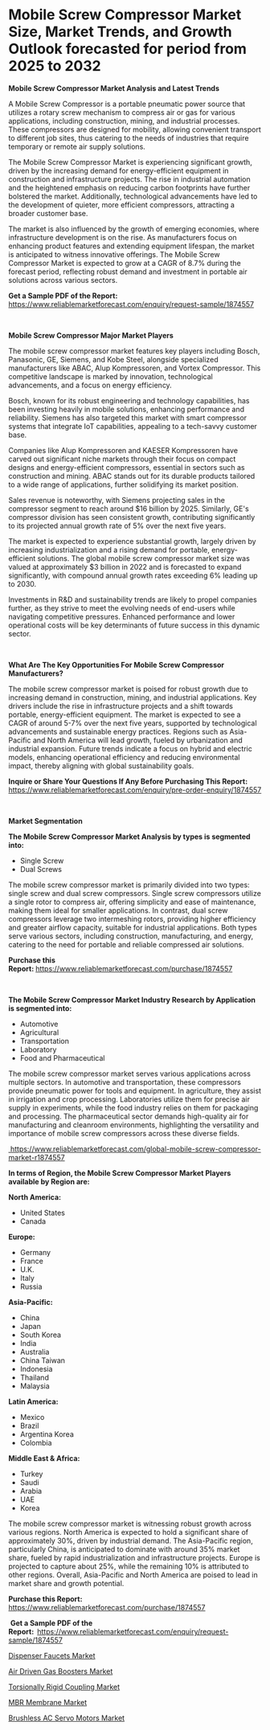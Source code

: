 <p><h1>Mobile Screw Compressor Market Size, Market Trends, and Growth Outlook forecasted for period from 2025 to 2032</h1></p><p><strong>Mobile Screw Compressor Market Analysis and Latest Trends</strong></p>
<p><p>A Mobile Screw Compressor is a portable pneumatic power source that utilizes a rotary screw mechanism to compress air or gas for various applications, including construction, mining, and industrial processes. These compressors are designed for mobility, allowing convenient transport to different job sites, thus catering to the needs of industries that require temporary or remote air supply solutions.</p><p>The Mobile Screw Compressor Market is experiencing significant growth, driven by the increasing demand for energy-efficient equipment in construction and infrastructure projects. The rise in industrial automation and the heightened emphasis on reducing carbon footprints have further bolstered the market. Additionally, technological advancements have led to the development of quieter, more efficient compressors, attracting a broader customer base.</p><p>The market is also influenced by the growth of emerging economies, where infrastructure development is on the rise. As manufacturers focus on enhancing product features and extending equipment lifespan, the market is anticipated to witness innovative offerings. The Mobile Screw Compressor Market is expected to grow at a CAGR of 8.7% during the forecast period, reflecting robust demand and investment in portable air solutions across various sectors.</p></p>
<p><strong>Get a Sample PDF of the Report:&nbsp;</strong> <a href="https://www.reliablemarketforecast.com/enquiry/request-sample/1874557?utm_campaign=2853&utm_medium=2&utm_source=Github&utm_content=ia&utm_term=11042025&utm_id=mobile-screw-compressor">https://www.reliablemarketforecast.com/enquiry/request-sample/1874557</a></p>
<p>&nbsp;</p>
<p><strong>Mobile Screw Compressor Major Market Players</strong></p>
<p><p>The mobile screw compressor market features key players including Bosch, Panasonic, GE, Siemens, and Kobe Steel, alongside specialized manufacturers like ABAC, Alup Kompressoren, and Vortex Compressor. This competitive landscape is marked by innovation, technological advancements, and a focus on energy efficiency.</p><p>Bosch, known for its robust engineering and technology capabilities, has been investing heavily in mobile solutions, enhancing performance and reliability. Siemens has also targeted this market with smart compressor systems that integrate IoT capabilities, appealing to a tech-savvy customer base.</p><p>Companies like Alup Kompressoren and KAESER Kompressoren have carved out significant niche markets through their focus on compact designs and energy-efficient compressors, essential in sectors such as construction and mining. ABAC stands out for its durable products tailored to a wide range of applications, further solidifying its market position.</p><p>Sales revenue is noteworthy, with Siemens projecting sales in the compressor segment to reach around $16 billion by 2025. Similarly, GE's compressor division has seen consistent growth, contributing significantly to its projected annual growth rate of 5% over the next five years.</p><p>The market is expected to experience substantial growth, largely driven by increasing industrialization and a rising demand for portable, energy-efficient solutions. The global mobile screw compressor market size was valued at approximately $3 billion in 2022 and is forecasted to expand significantly, with compound annual growth rates exceeding 6% leading up to 2030.</p><p>Investments in R&D and sustainability trends are likely to propel companies further, as they strive to meet the evolving needs of end-users while navigating competitive pressures. Enhanced performance and lower operational costs will be key determinants of future success in this dynamic sector.</p></p>
<p>&nbsp;</p>
<p><strong>What Are The Key Opportunities For Mobile Screw Compressor Manufacturers?</strong></p>
<p><p>The mobile screw compressor market is poised for robust growth due to increasing demand in construction, mining, and industrial applications. Key drivers include the rise in infrastructure projects and a shift towards portable, energy-efficient equipment. The market is expected to see a CAGR of around 5-7% over the next five years, supported by technological advancements and sustainable energy practices. Regions such as Asia-Pacific and North America will lead growth, fueled by urbanization and industrial expansion. Future trends indicate a focus on hybrid and electric models, enhancing operational efficiency and reducing environmental impact, thereby aligning with global sustainability goals.</p></p>
<p><strong>Inquire or Share Your Questions If Any Before Purchasing This Report:</strong> <a href="https://www.reliablemarketforecast.com/enquiry/pre-order-enquiry/1874557?utm_campaign=2853&utm_medium=2&utm_source=Github&utm_content=ia&utm_term=11042025&utm_id=mobile-screw-compressor">https://www.reliablemarketforecast.com/enquiry/pre-order-enquiry/1874557</a></p>
<p>&nbsp;</p>
<p><strong>Market Segmentation</strong></p>
<p><strong>The Mobile Screw Compressor Market Analysis by types is segmented into:</strong></p>
<p><ul><li>Single Screw</li><li>Dual Screws</li></ul></p>
<p><p>The mobile screw compressor market is primarily divided into two types: single screw and dual screw compressors. Single screw compressors utilize a single rotor to compress air, offering simplicity and ease of maintenance, making them ideal for smaller applications. In contrast, dual screw compressors leverage two intermeshing rotors, providing higher efficiency and greater airflow capacity, suitable for industrial applications. Both types serve various sectors, including construction, manufacturing, and energy, catering to the need for portable and reliable compressed air solutions.</p></p>
<p><strong>Purchase this Report:&nbsp;</strong><a href="https://www.reliablemarketforecast.com/purchase/1874557?utm_campaign=2853&utm_medium=2&utm_source=Github&utm_content=ia&utm_term=11042025&utm_id=mobile-screw-compressor">https://www.reliablemarketforecast.com/purchase/1874557</a></p>
<p>&nbsp;</p>
<p><strong>The Mobile Screw Compressor Market Industry Research by Application is segmented into:</strong></p>
<p><ul><li>Automotive</li><li>Agricultural</li><li>Transportation</li><li>Laboratory</li><li>Food and Pharmaceutical</li></ul></p>
<p><p>The mobile screw compressor market serves various applications across multiple sectors. In automotive and transportation, these compressors provide pneumatic power for tools and equipment. In agriculture, they assist in irrigation and crop processing. Laboratories utilize them for precise air supply in experiments, while the food industry relies on them for packaging and processing. The pharmaceutical sector demands high-quality air for manufacturing and cleanroom environments, highlighting the versatility and importance of mobile screw compressors across these diverse fields.</p></p>
<p><a href="https://www.reliablemarketforecast.com/global-mobile-screw-compressor-market-r1874557?utm_campaign=2853&utm_medium=2&utm_source=Github&utm_content=ia&utm_term=11042025&utm_id=mobile-screw-compressor">&nbsp;https://www.reliablemarketforecast.com/global-mobile-screw-compressor-market-r1874557</a></p>
<p><strong>In terms of Region, the Mobile Screw Compressor Market Players available by Region are:</strong></p>
<p>
    <p> <strong> North America: </strong>
        <ul>
            <li>United States</li>
            <li>Canada</li>
        </ul>
        </p> 
    <p> <strong> Europe: </strong>
        <ul>
            <li>Germany</li>
            <li>France</li>
            <li>U.K.</li>
            <li>Italy</li>
            <li>Russia</li>
        </ul>
        </p> 
    <p> <strong> Asia-Pacific: </strong>
        <ul>
            <li>China</li>
            <li>Japan</li>
            <li>South Korea</li>
            <li>India</li>
            <li>Australia</li>
            <li>China Taiwan</li>
            <li>Indonesia</li>
            <li>Thailand</li>
            <li>Malaysia</li>
        </ul>
        </p> 
    <p> <strong> Latin America: </strong>
        <ul>
            <li>Mexico</li>
            <li>Brazil</li>
            <li>Argentina Korea</li>
            <li>Colombia</li>
        </ul>
        </p> 
    <p> <strong> Middle East & Africa: </strong>
        <ul>
            <li>Turkey</li>
            <li>Saudi</li>
            <li>Arabia</li>
            <li>UAE</li>
            <li>Korea</li>
        </ul>
    </p>
    </p>
<p><p>The mobile screw compressor market is witnessing robust growth across various regions. North America is expected to hold a significant share of approximately 30%, driven by industrial demand. The Asia-Pacific region, particularly China, is anticipated to dominate with around 35% market share, fueled by rapid industrialization and infrastructure projects. Europe is projected to capture about 25%, while the remaining 10% is attributed to other regions. Overall, Asia-Pacific and North America are poised to lead in market share and growth potential.</p></p>
<p><strong>Purchase this Report: </strong><a href="https://www.reliablemarketforecast.com/purchase/1874557?utm_campaign=2853&utm_medium=2&utm_source=Github&utm_content=ia&utm_term=11042025&utm_id=mobile-screw-compressor">https://www.reliablemarketforecast.com/purchase/1874557</a></p>
<p>&nbsp;<strong>Get a Sample PDF of the Report:&nbsp;&nbsp;</strong><a href="https://www.reliablemarketforecast.com/enquiry/request-sample/1874557?utm_campaign=2853&utm_medium=2&utm_source=Github&utm_content=ia&utm_term=11042025&utm_id=mobile-screw-compressor">https://www.reliablemarketforecast.com/enquiry/request-sample/1874557</a></p>
<p><strong></strong></p>
<p><p><a href="https://github.com/budenhanelfc/Market-Research-Report-List-1/blob/main/dispenser-faucets-market.md?utm_campaign=2853&utm_medium=2&utm_source=Github&utm_content=ia&utm_term=11042025&utm_id=mobile-screw-compressor">Dispenser Faucets Market</a></p><p><a href="https://github.com/dahcheeviola/Market-Research-Report-List-1/blob/main/air-driven-gas-boosters-market.md?utm_campaign=2853&utm_medium=2&utm_source=Github&utm_content=ia&utm_term=11042025&utm_id=mobile-screw-compressor">Air Driven Gas Boosters Market</a></p><p><a href="https://github.com/cagleplittrw/Market-Research-Report-List-1/blob/main/torsionally-rigid-coupling-market.md?utm_campaign=2853&utm_medium=2&utm_source=Github&utm_content=ia&utm_term=11042025&utm_id=mobile-screw-compressor">Torsionally Rigid Coupling Market</a></p><p><a href="https://github.com/dichkotuanny/Market-Research-Report-List-1/blob/main/mbr-membrane-market.md?utm_campaign=2853&utm_medium=2&utm_source=Github&utm_content=ia&utm_term=11042025&utm_id=mobile-screw-compressor">MBR Membrane Market</a></p><p><a href="https://github.com/marrahcerpas05/Market-Research-Report-List-1/blob/main/brushless-ac-servo-motors-market.md?utm_campaign=2853&utm_medium=2&utm_source=Github&utm_content=ia&utm_term=11042025&utm_id=mobile-screw-compressor">Brushless AC Servo Motors Market</a></p></p>